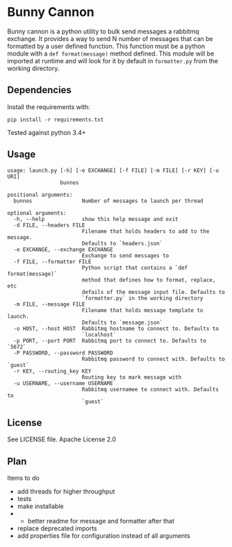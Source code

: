 # Bunny Cannon

Bunny cannon is a python utility to bulk send messages a rabbitmq exchange. It provides a way to 
send N number of messages that can be formatted by a user defined function.  This function must
be a python module with a `def format(message)` method defined.  This module will be imported at
runtime and will look for it by default in `formatter.py` from the working directory. 

## Dependencies

Install the requirements with:

`pip install -r requirements.txt`

Tested against python 3.4+

## Usage

```
usage: launch.py [-h] [-e EXCHANGE] [-f FILE] [-m FILE] [-r KEY] [-u URI]
                 bunnos

positional arguments:
  bunnos                Number of messages to launch per thread

optional arguments:
  -h, --help            show this help message and exit
  -d FILE, --headers FILE
                        Filename that holds headers to add to the message.
                        Defaults to `headers.json`
  -e EXCHANGE, --exchange EXCHANGE
                        Exchange to send messages to
  -f FILE, --formatter FILE
                        Python script that contains a `def format(message)`
                        method that defines how to format, replace, etc
                        defails of the message input file. Defaults to
                        `formatter.py` in the working directory
  -m FILE, --message FILE
                        Filename that holds message template to launch.
                        Defaults to `message.json`
  -o HOST, --host HOST  Rabbitmq hostname to connect to. Defaults to
                        `localhost`
  -p PORT, --port PORT  Rabbitmq port to connect to. Defaults to `5672`
  -P PASSWORD, --password PASSWORD
                        Rabbitmq password to connect with. Defaults to `guest`
  -r KEY, --routing_key KEY
                        Routing key to mark message with
  -u USERNAME, --username USERNAME
                        Rabbitmq usernamee to connect with. Defaults to
                        `guest`
```

## License

See LICENSE file. Apache License 2.0

## Plan

Items to do
* add threads for higher throughput
* tests
* make installable
* * better readme for message and formatter after that
* replace deprecated imports
* add properties file for configuration instead of all arguments
